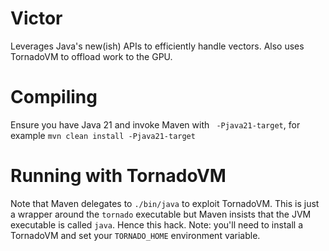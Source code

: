 # Victor
Leverages Java's new(ish) APIs to efficiently handle vectors.
Also uses TornadoVM to offload work to the GPU.

# Compiling
Ensure you have Java 21 and invoke Maven with ` -Pjava21-target`, for example `mvn clean install -Pjava21-target` 

# Running with TornadoVM
Note that Maven delegates to `./bin/java` to exploit TornadoVM.
This is just a wrapper around the `tornado` executable but Maven insists that the JVM executable is called `java`. Hence this hack.
Note: you'll need to install a TornadoVM and set your `TORNADO_HOME` environment variable.